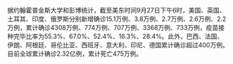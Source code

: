 据约翰霍普金斯大学和彭博统计，截至美东时间9月27日下午6时，美国、英国、土耳其、印度、俄罗斯分别新增确诊15.1万例、3.8万例、2.7万例、2.6万例、2.2万例，累计确诊4308万例、774万例、707万例、3368万例、733万例，疫苗接种完毕比率为55.3%、67.0%、52.4%、16.3%、28.4%。此外，巴西、法国、伊朗、阿根廷、哥伦比亚、西班牙、意大利、印尼、德国累计确诊超过400万例。目前全球累计确诊2.32亿例，累计死亡475万例。